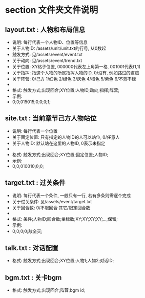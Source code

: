 # section 文件夹文件说明

## layout.txt : 人物和布局信息

* 说明: 每行代表一个人物ID、位置等信息
* 关于人物ID: /assets/unit/unit.txt的行号, 从0数起
* 触发方式: 见/assets/event/event.txt
* 关于动向: 见/assets/event/trend.txt
* 关于位置: XY格子位置, 000000代表左上角第一格, 001001代表(1,1)
* 关于指挥: 指这个人物的所属指挥人物的ID, 0/没有, 例如路过的盗贼
* 关于阵营: 0/己方 1/红色 2/绿色 3/灰色 4/橙色 5/紫色 6/不蓝不绿
* 
* 格式: 触发方式;出现回合;XY位置;人物ID;动向;指挥;阵营;
* 示例:
* 0;0;015015;0;0;0;1;

## site.txt : 当前章节己方人物站位

* 说明: 每行代表一个位置
* 关于固定位置: 只有指定的人物ID的人可以站位, 0/任意人
* 关于人物ID: 默认站在这里的人物ID, 0表示未指定
* 
* 格式: 触发方式;出现回合;XY位置;固定位置;人物ID;
* 示例:
* 0;0;010010;0;0;

## target.txt : 过关条件

* 说明: 每行代表一个条件, 一般只有一行, 若有多条则需逐个完成
* 关于过关条件: 见/assets/event/target.txt
* 关于回合数: 0/不限回合 其它/限定回合数
* 
* 格式: 条件;人物ID;回合数;坐标数;XY;XY;XY;XY;...;保留;
* 示例:
* 0;0;0;0;敌全灭;

## talk.txt : 对话配置

* 格式: 触发方式;出现回合;XY位置;人物1;人物2;对话ID;

## bgm.txt : 关卡bgm

* 格式: 触发方式;出现回合;阵营;bgm id;

